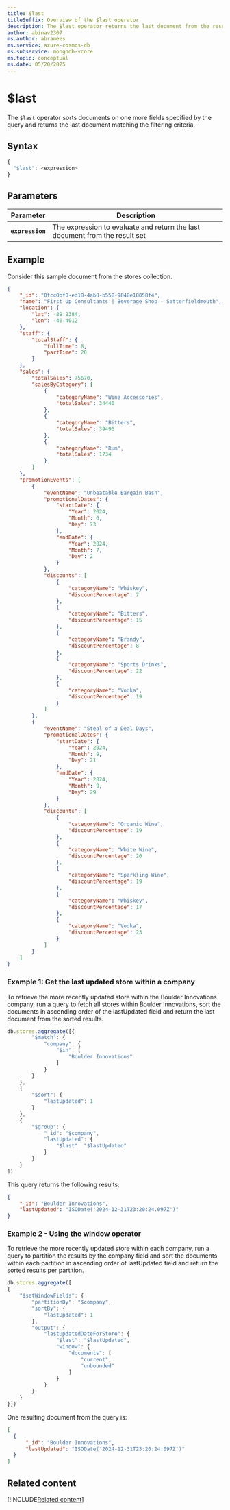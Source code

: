 ```yaml
---
title: $last
titleSuffix: Overview of the $last operator
description: The $last operator returns the last document from the result sorted by one or more fields 
author: abinav2307
ms.author: abramees
ms.service: azure-cosmos-db
ms.subservice: mongodb-vcore
ms.topic: conceptual
ms.date: 05/20/2025
---
```


# $last

The `$last` operator sorts documents on one more fields specified by the query and returns the last document matching the filtering criteria.

## Syntax

```javascript
{
  "$last": <expression>
}
```

## Parameters

| Parameter | Description |
| --- | --- |
| **`expression`** | The expression to evaluate and return the last document from the result set|

## Example

Consider this sample document from the stores collection.

```json
{
    "_id": "0fcc0bf0-ed18-4ab8-b558-9848e18058f4",
    "name": "First Up Consultants | Beverage Shop - Satterfieldmouth",
    "location": {
        "lat": -89.2384,
        "lon": -46.4012
    },
    "staff": {
        "totalStaff": {
            "fullTime": 8,
            "partTime": 20
        }
    },
    "sales": {
        "totalSales": 75670,
        "salesByCategory": [
            {
                "categoryName": "Wine Accessories",
                "totalSales": 34440
            },
            {
                "categoryName": "Bitters",
                "totalSales": 39496
            },
            {
                "categoryName": "Rum",
                "totalSales": 1734
            }
        ]
    },
    "promotionEvents": [
        {
            "eventName": "Unbeatable Bargain Bash",
            "promotionalDates": {
                "startDate": {
                    "Year": 2024,
                    "Month": 6,
                    "Day": 23
                },
                "endDate": {
                    "Year": 2024,
                    "Month": 7,
                    "Day": 2
                }
            },
            "discounts": [
                {
                    "categoryName": "Whiskey",
                    "discountPercentage": 7
                },
                {
                    "categoryName": "Bitters",
                    "discountPercentage": 15
                },
                {
                    "categoryName": "Brandy",
                    "discountPercentage": 8
                },
                {
                    "categoryName": "Sports Drinks",
                    "discountPercentage": 22
                },
                {
                    "categoryName": "Vodka",
                    "discountPercentage": 19
                }
            ]
        },
        {
            "eventName": "Steal of a Deal Days",
            "promotionalDates": {
                "startDate": {
                    "Year": 2024,
                    "Month": 9,
                    "Day": 21
                },
                "endDate": {
                    "Year": 2024,
                    "Month": 9,
                    "Day": 29
                }
            },
            "discounts": [
                {
                    "categoryName": "Organic Wine",
                    "discountPercentage": 19
                },
                {
                    "categoryName": "White Wine",
                    "discountPercentage": 20
                },
                {
                    "categoryName": "Sparkling Wine",
                    "discountPercentage": 19
                },
                {
                    "categoryName": "Whiskey",
                    "discountPercentage": 17
                },
                {
                    "categoryName": "Vodka",
                    "discountPercentage": 23
                }
            ]
        }
    ]
}
```

### Example 1: Get the last updated store within a company

To retrieve the more recently updated store within the Boulder Innovations company, run a query to fetch all stores within Boulder Innovations, sort the documents in ascending order of the lastUpdated field and return the last document from the sorted results. 

```javascript
db.stores.aggregate([{
        "$match": {
            "company": {
                "$in": [
                    "Boulder Innovations"
                ]
            }
        }
    },
    {
        "$sort": {
            "lastUpdated": 1
        }
    },
    {
        "$group": {
            "_id": "$company",
            "lastUpdated": {
                "$last": "$lastUpdated"
            }
        }
    }
])
```

This query returns the following results:

```json
{
    "_id": "Boulder Innovations",
    "lastUpdated": "ISODate('2024-12-31T23:20:24.097Z')"
}
```

### Example 2 - Using the window operator

To retrieve the more recently updated store within each company, run a query to partition the results by the company field and sort the documents within each partition in ascending order of lastUpdated field and return the sorted results per partition.

```javascript
db.stores.aggregate([
{
    "$setWindowFields": {
        "partitionBy": "$company",
        "sortBy": {
            "lastUpdated": 1
        },
        "output": {
            "lastUpdatedDateForStore": {
                "$last": "$lastUpdated",
                "window": {
                    "documents": [
                        "current",
                        "unbounded"
                    ]
                }
            }
        }
    }
}])
```

One resulting document from the query is:

```json
[
  {
      "_id": "Boulder Innovations",
      "lastUpdated": "ISODate('2024-12-31T23:20:24.097Z')"
  }
]
```

## Related content

[!INCLUDE[Related content](../includes/related-content.md)]
